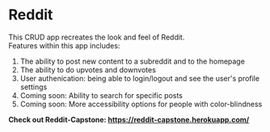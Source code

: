 # Reddit

This CRUD app recreates the look and feel of Reddit. </br>
Features within this app includes: </br>

1. The ability to post new content to a subreddit and to the homepage </br>
2. The ability to do upvotes and downvotes </br>
3. User authenication: being able to login/logout and see the user's profile settings </br>
4. Coming soon: Ability to search for specific posts </br>
5. Coming soon: More accessibility options for people with color-blindness </br>


**Check out Reddit-Capstone: https://reddit-capstone.herokuapp.com/**
